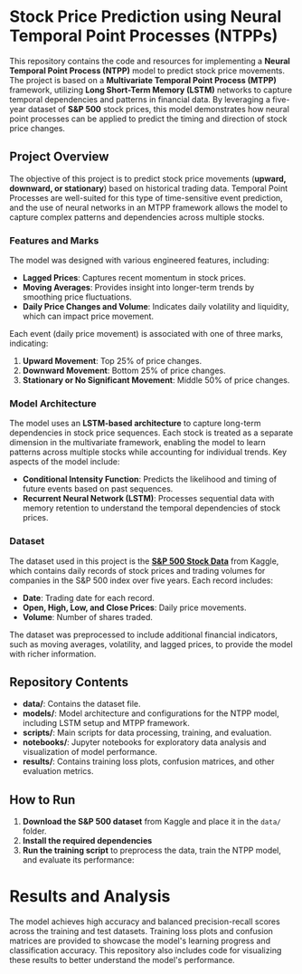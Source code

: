 # Stock Price Prediction using Neural Temporal Point Processes (NTPPs)

This repository contains the code and resources for implementing a **Neural Temporal Point Process (NTPP)** model to predict stock price movements. The project is based on a **Multivariate Temporal Point Process (MTPP)** framework, utilizing **Long Short-Term Memory (LSTM)** networks to capture temporal dependencies and patterns in financial data. By leveraging a five-year dataset of **S&P 500** stock prices, this model demonstrates how neural point processes can be applied to predict the timing and direction of stock price changes.

## Project Overview

The objective of this project is to predict stock price movements (**upward, downward, or stationary**) based on historical trading data. Temporal Point Processes are well-suited for this type of time-sensitive event prediction, and the use of neural networks in an MTPP framework allows the model to capture complex patterns and dependencies across multiple stocks.

### Features and Marks

The model was designed with various engineered features, including:
- **Lagged Prices**: Captures recent momentum in stock prices.
- **Moving Averages**: Provides insight into longer-term trends by smoothing price fluctuations.
- **Daily Price Changes and Volume**: Indicates daily volatility and liquidity, which can impact price movement.

Each event (daily price movement) is associated with one of three marks, indicating:
1. **Upward Movement**: Top 25% of price changes.
2. **Downward Movement**: Bottom 25% of price changes.
3. **Stationary or No Significant Movement**: Middle 50% of price changes.

### Model Architecture

The model uses an **LSTM-based architecture** to capture long-term dependencies in stock price sequences. Each stock is treated as a separate dimension in the multivariate framework, enabling the model to learn patterns across multiple stocks while accounting for individual trends. Key aspects of the model include:
- **Conditional Intensity Function**: Predicts the likelihood and timing of future events based on past sequences.
- **Recurrent Neural Network (LSTM)**: Processes sequential data with memory retention to understand the temporal dependencies of stock prices.

### Dataset

The dataset used in this project is the **[S&P 500 Stock Data](https://www.kaggle.com/datasets/camnugent/sandp500)** from Kaggle, which contains daily records of stock prices and trading volumes for companies in the S&P 500 index over five years. Each record includes:
- **Date**: Trading date for each record.
- **Open, High, Low, and Close Prices**: Daily price movements.
- **Volume**: Number of shares traded.

The dataset was preprocessed to include additional financial indicators, such as moving averages, volatility, and lagged prices, to provide the model with richer information.

## Repository Contents

- **data/**: Contains the dataset file.
- **models/**: Model architecture and configurations for the NTPP model, including LSTM setup and MTPP framework.
- **scripts/**: Main scripts for data processing, training, and evaluation.
- **notebooks/**: Jupyter notebooks for exploratory data analysis and visualization of model performance.
- **results/**: Contains training loss plots, confusion matrices, and other evaluation metrics.

## How to Run

1. **Download the S&P 500 dataset** from Kaggle and place it in the `data/` folder.
2. **Install the required dependencies** 
3. **Run the training script** to preprocess the data, train the NTPP model, and evaluate its performance:
# Results and Analysis

The model achieves high accuracy and balanced precision-recall scores across the training and test datasets. Training loss plots and confusion matrices are provided to showcase the model's learning progress and classification accuracy. This repository also includes code for visualizing these results to better understand the model's performance.

